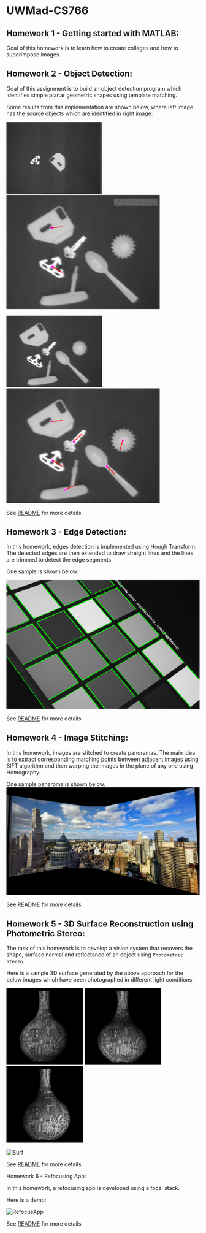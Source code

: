 # UWMad-CS766

## Homework 1 - Getting started with MATLAB:
Goal of this homework is to learn how to create collages and how to superimpose images.

## Homework 2 - Object Detection:
Goal of this assignment is to build an object detection program which identifies simple planar geometric shapes using template matching.

Some results from this implementation are shown below, where left image has the source objects which are identified in right image:
<p float="left">
	<img src="Assignments/HW2/src/two_objects.png" width="250" />
	<img src="Assignments/HW2/src/testing1c1_many_objects_1.png" width="400" />
</p>

<p float="left">
	<img src="Assignments/HW2/src/many_objects_1.png" width="250" />
	<img src="Assignments/HW2/src/testing1c2_many_objects_1.png" width="400" />
</p>


See [README](Assignments/HW2/src/README.md) for more details.

## Homework 3 - Edge Detection:
In this homework, edges detection is implemented using Hough Transform. The detected edges are then extended to draw straight lines and the lines are trimmed to detect the edge segments.

One sample is shown below:

![Edge](Assignments/HW3/src/croppedline_hough_1.png?raw=true "Edge")

See [README](Assignments/HW3/src/README.md) for more details.

## Homework 4 - Image Stitching:
In this homework, images are stitched to create panoramas. The main idea is to extract corresponding matching points between adjacent images using SIFT algorithm and then warping the images in the plane of any one using Homography.

One sample panaroma is shown below:
![Pano](Assignments/HW4/src/manhattan_panorama.png?raw=true "Pano")

See [README](Assignments/HW4/src/README.md) for more details.

## Homework 5 - 3D Surface Reconstruction using Photometric Stereo:
The task of this homework is to develop a vision system that recovers the shape, surface normal and reflectance of an object using `Photometric Stereo`.

Here is a sample 3D surface generated by the above approach for the below images which have been photographed in different light conditions.
<p float="left">
	<img src="Assignments/HW5/src/vase3.png" width="200" />
	<img src="Assignments/HW5/src/vase4.png" width="200" />
	<img src="Assignments/HW5/src/vase5.png" width="200" />
</p>

![Surf](Assignments/HW5/src/Vase_ReconstructedSurface.gif?raw=true "3DSurf")

See [README](Assignments/HW5/src/README.md) for more details.

Homework 6 - Refocusing App:

In this homework, a refocusing app is developed using a focal stack.

Here is a demo:

![RefocusApp](Assignments/HW6/src/RefocusingApp.gif?raw=true "RefocusApp")

See [README](Assignments/HW6/src/README.md) for more details.
